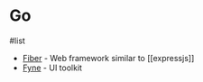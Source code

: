 # Go
#list 

* [Fiber](https://github.com/gofiber/fiber) - Web framework similar to [[expressjs]]
* [Fyne](https://github.com/fyne-io/fyne) - UI toolkit
